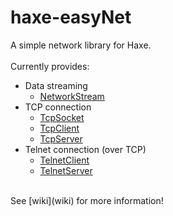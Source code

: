 # haxe-easyNet

A simple network library for Haxe.
<br/>
<br/>
Currently provides:
* Data streaming
  * [NetworkStream](wiki/rn.net.io.NetworkStream#networkstream)
* TCP connection
  * [TcpSocket](wiki/rn.net.tcp.TcpSocket#tcpsocket)
  * [TcpClient](wiki/rn.net.tcp.TcpClient#tcpclient)
  * [TcpServer](wiki/rn.net.tcp.TcpServer#tcpserver)
* Telnet connection (over TCP)
  * [TelnetClient](wiki/rn.net.tcp.telnet.TelnetClient#telnetclient)
  * [TelnetServer](wiki/rn.net.tcp.telnet.TelnetServer#telnetserver)
<br/>
See [wiki](wiki) for more information!